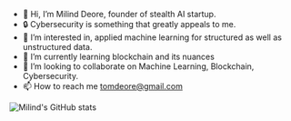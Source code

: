 - 👋 Hi, I’m Milind Deore, founder of stealth AI startup.
- 🔒 Cybersecurity is something that greatly appeals to me. 
- 👀 I’m interested in, applied machine learning for structured as well as unstructured data.
- 🌱 I’m currently learning blockchain and its nuances
- 💞️ I’m looking to collaborate on Machine Learning, Blockchain, Cybersecurity.
- 📫 How to reach me tomdeore@gmail.com

![Milind's GitHub stats](https://github-readme-stats.vercel.app/api?username=milinddeore&show_icons=true&theme=transparent)

<!---
milinddeore/milinddeore is a ✨ special ✨ repository because its `README.md` (this file) appears on your GitHub profile.
You can click the Preview link to take a look at your changes.
--->
